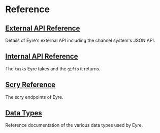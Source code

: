 # Reference

## [External API Reference](external-api-ref)

Details of Eyre's external API including the channel system's JSON API.

## [Internal API Reference](tasks)

The `task`s Eyre takes and the `gift`s it returns.

## [Scry Reference](scry)

The scry endpoints of Eyre.

## [Data Types](data-types)

Reference documentation of the various data types used by Eyre.
